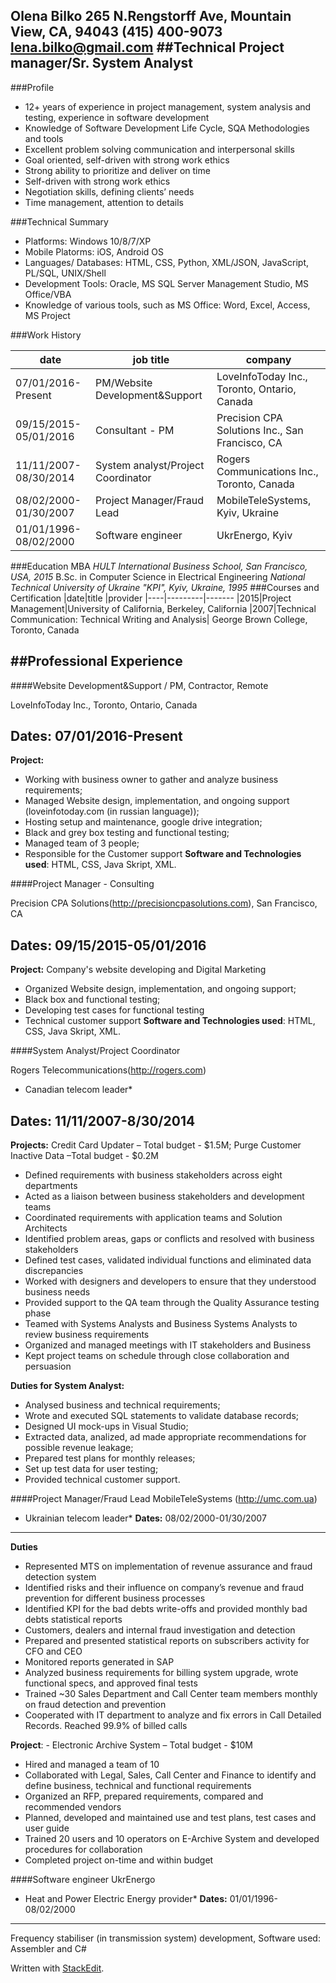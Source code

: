 
**Olena Bilko**
265 N.Rengstorff Ave, Mountain View, CA, 94043
(415) 400-9073 
[lena.bilko@gmail.com](mailto:lena.bilko@gmail.com "email")
##Technical Project manager/Sr. System Analyst
----
###Profile
* 12+ years of experience in project management, system analysis and testing, experience in software development
* Knowledge of Software Development Life Cycle, SQA Methodologies and tools
* Excellent problem solving communication and interpersonal skills
* Goal oriented, self-driven with strong work ethics
* Strong ability to prioritize and deliver on time
* Self-driven with strong work ethics
* Negotiation skills, defining clients’ needs
* Time management, attention to details

###Technical Summary
* Platforms:    Windows 10/8/7/XP
* Mobile Platorms:	iOS, Android OS
* Languages/ Databases:	HTML, CSS, Python, XML/JSON, JavaScript, PL/SQL, UNIX/Shell
* Development Tools:	Oracle, MS SQL Server Management Studio, MS Office/VBA 
* Knowledge of various tools, such as MS Office: Word, Excel, Access, MS Project


###Work History

|date|job title|company
|----|---------|-------
|07/01/2016-Present   |PM/Website Development&Support| LoveInfoToday Inc., Toronto, Ontario, Canada|
|09/15/2015-05/01/2016|Consultant - PM| Precision CPA Solutions Inc., San Francisco, CA| 
|11/11/2007-08/30/2014|System analyst/Project Coordinator|Rogers Communications Inc., Toronto, Canada|
|08/02/2000-01/30/2007|Project Manager/Fraud Lead|MobileTeleSystems, Kyiv, Ukraine|
|01/01/1996-08/02/2000|Software engineer|UkrEnergo, Kyiv|
###Education
MBA
*HULT International Business School, San Francisco, USA, 2015*
B.Sc. in Computer Science in Electrical Engineering
*National Technical University of Ukraine "KPI", Kyiv, Ukraine, 1995*
###Courses and Certification
|date|title    |provider
|----|---------|-------
|2015|Project Management|University of California, Berkeley, California
|2007|Technical Communication: Technical Writing and Analysis|	George Brown College, Toronto, Canada


##Professional Experience
----

####Website Development&Support / PM, Contractor, Remote

LoveInfoToday Inc., Toronto, Ontario, Canada

**Dates:** 07/01/2016-Present
----
**Project:**
- Working with business owner to gather and analyze business requirements;
- Managed Website design, implementation, and ongoing support (loveinfotoday.com (in russian language));
- Hosting setup and maintenance, google drive integration;
- Black and grey box testing and functional testing;
- Managed team of 3 people;
- Responsible for the Customer support
**Software and Technologies used**:	HTML, CSS, Java Skript, XML.

####Project Manager - Consulting

Precision CPA Solutions(http://precisioncpasolutions.com), San Francisco, CA

**Dates**: 09/15/2015-05/01/2016
----
**Project:** Company's website developing and Digital Marketing
- Organized Website design,  implementation, and ongoing support;
- Black box and functional testing;
- Developing test cases for  functional testing
- Technical customer support
**Software and Technologies used**:	HTML, CSS, Java Skript, XML.

####System Analyst/Project Coordinator

Rogers Telecommunications(http://rogers.com)
* Canadian telecom leader*

**Dates:** 11/11/2007-8/30/2014
----
**Projects:**
Credit Card Updater – Total budget - $1.5M; 
Purge Customer Inactive Data –Total budget - $0.2M
- Defined requirements with business stakeholders across eight departments
- Acted as a liaison between business stakeholders and development teams
- Coordinated requirements with application teams and Solution Architects
- Identified problem areas, gaps or conflicts and resolved with business stakeholders
- Defined test cases, validated individual functions and eliminated data discrepancies
- Worked with designers and developers to ensure that they understood business needs
- Provided support to the QA team through the Quality Assurance testing phase
- Teamed with Systems Analysts and Business Systems Analysts to review business requirements
- Organized and managed meetings with IT stakeholders and Business
- Kept project teams on schedule through close collaboration and persuasion

**Duties for System Analyst:**
- Analysed business and technical requirements; 
- Wrote and executed SQL statements to validate database records;
- Designed UI mock-ups in Visual Studio;
- Extracted data, analized, ad made appropriate recommendations for possible revenue leakage;
- Prepared test plans for monthly releases;
- Set up test data for user testing;
- Provided technical customer support.

####Project Manager/Fraud Lead
MobileTeleSystems (http://umc.com.ua)
* Ukrainian telecom leader*
**Dates:** 08/02/2000-01/30/2007
----
**Duties**
- Represented MTS on implementation of revenue assurance and fraud detection system   
- Identified risks and their influence on company’s revenue and fraud prevention for different business processes
- Identified KPI for the bad debts write-offs and provided monthly bad debts statistical reports 
- Customers, dealers and internal fraud investigation and detection
- Prepared and presented statistical reports on subscribers activity for CFO and CEO 
- Monitored reports generated in SAP 
- Analyzed business requirements for billing system upgrade, wrote functional specs, and approved final tests
- Trained ~30 Sales Department and Call Center team members monthly on fraud detection and prevention 
- Cooperated with IT department to analyze and fix errors in Call Detailed Records. Reached 99.9% of billed calls 

**Project**: - Electronic Archive System – Total budget - $10M	            		
- Hired and managed a team of 10 
- Collaborated with Legal, Sales, Call Center and Finance to identify and define business, technical and functional requirements
- Organized an RFP, prepared requirements, compared and recommended vendors
- Planned, developed and maintained use and test plans, test cases and user guide
- Trained 20 users and 10 operators on E-Archive System and developed procedures for collaboration 
- Completed project on-time and within budget 

####Software engineer
UkrEnergo
* Heat and Power Electric Energy provider*
**Dates:** 01/01/1996-08/02/2000
----
Frequency stabiliser (in transmission system) development, Software used: Assembler and C# 

Written with [StackEdit](https://stackedit.io/).
